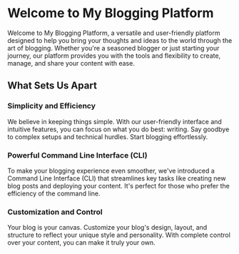 # Welcome to My Blogging Platform

Welcome to My Blogging Platform, a versatile and user-friendly platform designed to help you bring your thoughts and ideas to the world through the art of blogging. Whether you're a seasoned blogger or just starting your journey, our platform provides you with the tools and flexibility to create, manage, and share your content with ease.

## What Sets Us Apart

### Simplicity and Efficiency

We believe in keeping things simple. With our user-friendly interface and intuitive features, you can focus on what you do best: writing. Say goodbye to complex setups and technical hurdles. Start blogging effortlessly.

### Powerful Command Line Interface (CLI)

To make your blogging experience even smoother, we've introduced a Command Line Interface (CLI) that streamlines key tasks like creating new blog posts and deploying your content. It's perfect for those who prefer the efficiency of the command line.

### Customization and Control

Your blog is your canvas. Customize your blog's design, layout, and structure to reflect your unique style and personality. With complete control over your content, you can make it truly your own.
